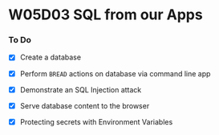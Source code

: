 # W05D03 SQL from our Apps

### To Do
- [x] Create a database
- [x] Perform `BREAD` actions on database via command line app
- [x] Demonstrate an SQL Injection attack
- [x] Serve database content to the browser
- [x] Protecting secrets with Environment Variables












# 
